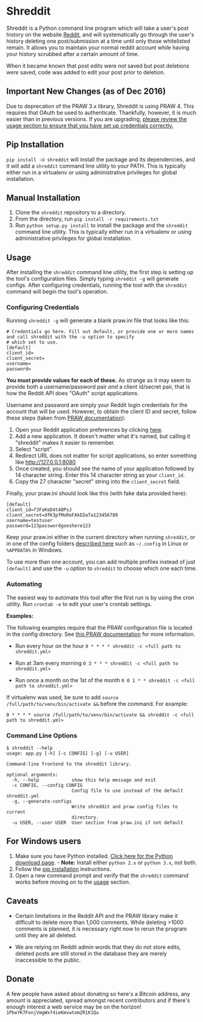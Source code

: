 # Shreddit

Shreddit is a Python command line program which will take a user's post history on the website
[Reddit](http://reddit.com), and will systematically go through the user's history deleting one post/submission at a
time until only those whitelisted remain. It allows you to maintain your normal reddit account while having your history
scrubbed after a certain amount of time.

When it became known that post edits were *not* saved but post deletions *were* saved, code was added to edit your post
prior to deletion.

## Important New Changes (as of Dec 2016)

Due to deprecation of the PRAW 3.x library, Shreddit is using PRAW 4. This requires that OAuth be used to authenticate.
Thankfully, however, it is much easier than in previous versions. If you are upgrading, [please review the usage section
to ensure that you have set up credentials correctly.](#configuring-credentials)

## Pip Installation

`pip install -U shreddit` will install the package and its dependencies, and it will add a `shreddit` command line
utility to your PATH. This is typically either run in a virtualenv or using administrative privileges for global
installation.

## Manual Installation

1. Clone the `shreddit` repository to a directory.
2. From the directory, run `pip install -r requirements.txt`
3. Run `python setup.py install` to install the package and the `shreddit` command line utility.  This is typically
   either run in a virtualenv or using administrative privileges for global installation.

## Usage

After installing the `shreddit` command line utility, the first step is setting up the tool's configuration files.
Simply typing `shreddit -g` will generate configs. After configuring credentials, running the tool with the `shreddit`
command will begin the tool's operation.

### Configuring Credentials

Running `shreddit -g` will generate a blank praw.ini file that looks like this:

```
# Credentials go here. Fill out default, or provide one or more names and call shreddit with the -u option to specify
# which set to use.
[default]
client_id=
client_secret=
username=
password=
```

**You must provide values for each of these.** As strange as it may seem to provide both a username/password pair *and*
a client id/secret pair, that is how the Reddit API does "OAuth" script applications.

Username and password are simply your Reddit login credentials for the account that will be used. However, to obtain the
client ID and secret, follow these steps (taken from 
[PRAW documentation](http://praw.readthedocs.io/en/latest/getting_started/authentication.html#script-application)):

1. Open your Reddit application preferences by clicking [here](https://www.reddit.com/prefs/apps/).
2. Add a new application. It doesn't matter what it's named, but calling it "shreddit" makes it easier to remember.
3. Select "script".
4. Redirect URL does not matter for script applications, so enter something like http://127.0.0.1:8080
5. Once created, you should see the name of your application followed by 14 character string. Enter this 14 character
   string as your `client_id`.
6. Copy the 27 character "secret" string into the `client_secret` field.

Finally, your praw.ini should look like this (with fake data provided here):

```
[default]
client_id=f3FaKeD4t40PsJ
client_secret=dfK3pfMoReFAkEDaTa123456789
username=testuser
password=123passwordgoeshere123
```

Keep your praw.ini either in the current directory when running `shreddit`, or in one of the config folders
[described here](http://praw.readthedocs.io/en/latest/getting_started/configuration/prawini.html) such as
`~/.config` in Linux or `%APPDATA%` in Windows.

To use more than one account, you can add multiple profiles instead of just `[default]` and use the `-u` option to 
`shreddit` to choose which one each time.

### Automating

The easiest way to automate this tool after the first run is by using the cron utility. Run `crontab -e` to edit your
user's crontab settings.

**Examples:**

The following examples require that the PRAW configuration file is located in the config directory. See [this PRAW
documentation](http://praw.readthedocs.io/en/latest/getting_started/configuration/prawini.html) for more information.

- Run every hour on the hour
        `0 * * * * shreddit -c <full path to shreddit.yml>`

- Run at 3am every morning
        `0 3 * * * shreddit -c <full path to shreddit.yml>`

- Run once a month on the 1st of the month
        `0 0 1 * * shreddit -c <full path to shreddit.yml>`

If virtualenv was used, be sure to add `source /full/path/to/venv/bin/activate &&` before the command. For example:

`0 * * * * source /full/path/to/venv/bin/activate && shreddit -c <full path to shreddit.yml>`

### Command Line Options

```
$ shreddit --help
usage: app.py [-h] [-c CONFIG] [-g] [-u USER]

Command-line frontend to the shreddit library.

optional arguments:
  -h, --help            show this help message and exit
  -c CONFIG, --config CONFIG
                        Config file to use instead of the default shreddit.yml
  -g, --generate-configs
                        Write shreddit and praw config files to current
                        directory.
  -u USER, --user USER  User section from praw.ini if not default
```

## For Windows users

1. Make sure you have Python installed.
   [Click here for the Python download page](https://www.python.org/downloads/).
        - **Note:** Install either `python 2.x` or `python 3.x`, not both.
2. Follow the [pip installation](#pip-installation) instructions.
3. Open a new command prompt and verify that the `shreddit` command works before moving on to the [usage](#usage)
   section.

## Caveats

- Certain limitations in the Reddit API and the PRAW library make it difficult to delete more than 1,000 comments.
  While deleting >1000 comments is planned, it is necessary right now to rerun the program until they are all deleted.

- We are relying on Reddit admin words that they do not store edits, deleted posts are still stored in the database
  they are merely inaccessible to the public.

## Donate

A few people have asked about donating so here's a Bitcoin address, any amount is appreciated, spread amongst recent 
contributors and if there's enough interest a web service may be on the horizon! `1PbeYK7FonjVmgWxf4ieKmvwtomZR1K1Qu`
